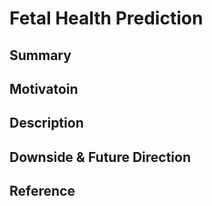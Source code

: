 # Fetal Health Prediction

## Summary

## Motivatoin

## Description

## Downside & Future Direction

## Reference